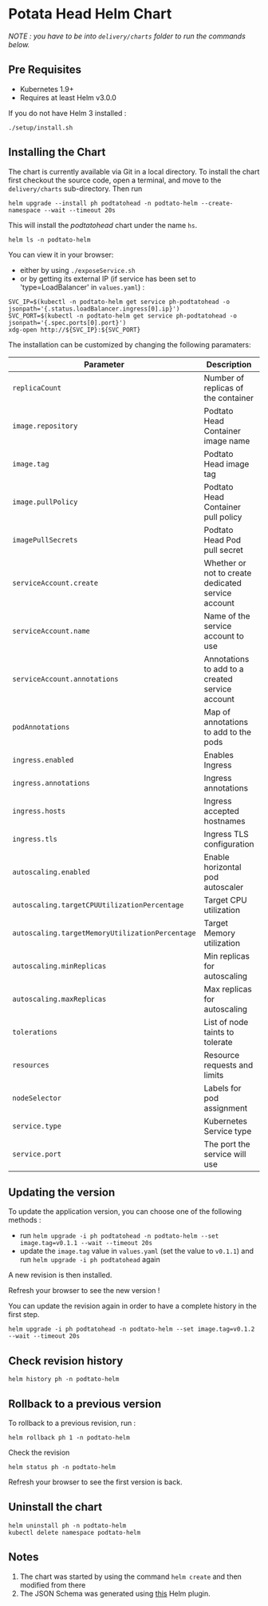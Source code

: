 # Potata Head Helm Chart

_NOTE : you have to be into `delivery/charts` folder to run the commands below._

## Pre Requisites

* Kubernetes 1.9+
* Requires at least Helm v3.0.0

If you do not have Helm 3 installed :

```
./setup/install.sh
```

## Installing the Chart

The chart is currently available via Git in a local directory. To install the
chart first checkout the source code, open a terminal, and move to the `delivery/charts`
sub-directory. Then run

```
helm upgrade --install ph podtatohead -n podtato-helm --create-namespace --wait --timeout 20s
```

This will install the _podtatohead_ chart under the name `hs`.

```
helm ls -n podtato-helm
```

You can view it in your browser:

* either by using `./exposeService.sh`
* or by getting its external IP (if service has been set to 'type=LoadBalancer' in `values.yaml`) :

```
SVC_IP=$(kubectl -n podtato-helm get service ph-podtatohead -o jsonpath='{.status.loadBalancer.ingress[0].ip}')
SVC_PORT=$(kubectl -n podtato-helm get service ph-podtatohead -o jsonpath='{.spec.ports[0].port}')
xdg-open http://${SVC_IP}:${SVC_PORT}
```

The installation can be customized by changing the following paramaters:

| Parameter                       | Description                                                     | Default                      |
| ------------------------------- | ----------------------------------------------------------------| -----------------------------|
| `replicaCount`                  | Number of replicas of the container                             | `1`                          |
| `image.repository`              | Podtato Head Container image name                               | `merlixo/podtatohead`|
| `image.tag`                     | Podtato Head image tag                                          | `v0.1.2`                     |
| `image.pullPolicy`              | Podtato Head Container pull policy                              | `IfNotPresent`               |
| `imagePullSecrets`              | Podtato Head Pod pull secret                                    | ``                           |
| `serviceAccount.create`         | Whether or not to create dedicated service account              | `true`                       |
| `serviceAccount.name`           | Name of the service account to use                              | `default`                    |
| `serviceAccount.annotations`    | Annotations to add to a created service account                 | `{}`                         |
| `podAnnotations`                | Map of annotations to add to the pods                           | `{}`                         |
| `ingress.enabled`               | Enables Ingress                                                 | `false`                      |
| `ingress.annotations`           | Ingress annotations                                             | `{}`                         |
| `ingress.hosts`                 | Ingress accepted hostnames                                      | `[]`                         |
| `ingress.tls`                   | Ingress TLS configuration                                       | `[]`                         |
| `autoscaling.enabled`           | Enable horizontal pod autoscaler                                | `false`                      |
| `autoscaling.targetCPUUtilizationPercentage`  | Target CPU utilization                            | `80`                         |
| `autoscaling.targetMemoryUtilizationPercentage`  | Target Memory utilization                      | `80`                         |
| `autoscaling.minReplicas`       | Min replicas for autoscaling                                    | `1`                          |
| `autoscaling.maxReplicas`       | Max replicas for autoscaling                                    | `100`                        |
| `tolerations`                   | List of node taints to tolerate                                 | `[]`                         |
| `resources`                     | Resource requests and limits                                    | `{}`                         |
| `nodeSelector`                  | Labels for pod assignment                                       | `{}`                         |
| `service.type`                  | Kubernetes Service type                                         | `ClusterIP`                  |
| `service.port`                  | The port the service will use                                   | `9000`                       |

## Updating the version

To update the application version, you can choose one of the following methods :

* run `helm upgrade -i ph podtatohead -n podtato-helm --set image.tag=v0.1.1 --wait --timeout 20s`
* update the `image.tag` value in `values.yaml` (set the value to `v0.1.1`) and run `helm upgrade -i ph podtatohead` again

A new revision is then installed.

Refresh your browser to see the new version !

You can update the revision again in order to have a complete history in the first step.

```
helm upgrade -i ph podtatohead -n podtato-helm --set image.tag=v0.1.2 --wait --timeout 20s
```

## Check revision history

```
helm history ph -n podtato-helm
```

## Rollback to a previous version

To rollback to a previous revision, run :

```
helm rollback ph 1 -n podtato-helm
```

Check the revision

```
helm status ph -n podtato-helm
```

Refresh your browser to see the first version is back.

## Uninstall the chart

```
helm uninstall ph -n podtato-helm
kubectl delete namespace podtato-helm
```

## Notes

1. The chart was started by using the command `helm create` and then modified from there
2. The JSON Schema was generated using [this](https://github.com/karuppiah7890/helm-schema-gen) Helm plugin.